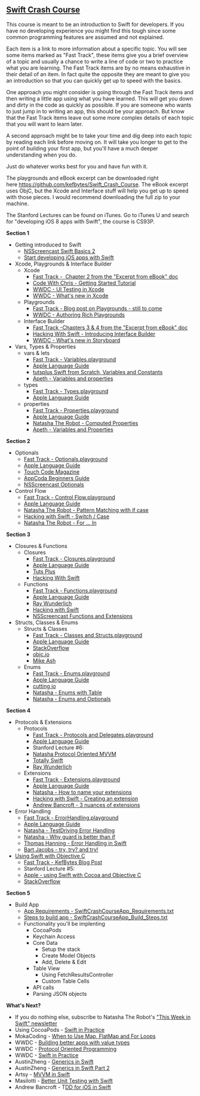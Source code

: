 <h2><span style="text-decoration: underline;"><strong>Swift Crash Course</strong></span></h2>
This course is meant to be an introduction to Swift for developers. If you have no developing experience you might find this tough since some common programming features are assumed and not explained.

Each item is a link to more information about a specific topic. You will see some items marked as "Fast Track", these items give you a brief overview of a topic and usually a chance to write a line of code or two to practice what you are learning. The Fast Track items are by no means exhaustive in their detail of an item. In fact quite the opposite they are meant to give you an introduction so that you can quickly get up to speed with the basics.

One approach you might consider is going through the Fast Track items and then writing a little app using what you have learned. This will get you down and dirty in the code as quickly as possible. If you are someone who wants to just jump in to writing an app, this should be your approach. But know that the Fast Track items leave out some more complex details of each topic that you will want to learn later.

A second approach might be to take your time and dig deep into each topic by reading each link before moving on. It will take you longer to get to the point of building your first app, but you'll have a much deeper understanding when you do.

Just do whatever works best for you and have fun with it.

The playgrounds and eBook excerpt can be downloaded right here <a href="https://github.com/kefbytes/Swift_Crash_Course">https://github.com/kefbytes/Swift_Crash_Course</a>. The eBook excerpt uses ObjC, but the Xcode and Interface stuff will help you get up to speed with those pieces. I would recommend downloading the full zip to your machine.

The Stanford Lectures can be found on iTunes. Go to iTunes U and search for "developing iOS 8 apps with Swift", the course is CS93P.

<strong>Section 1</strong>
<ul>
	<li>Getting introduced to Swift
<ul>
	<li><a href="http://nsscreencast.com/episodes/187-swift-2-basics?utm_campaign=iOS%2BDev%2BWeekly&amp;utm_medium=email&amp;utm_source=iOS_Dev_Weekly_Issue_217">NSScreencast Swift Basics 2</a></li>
	<li><a href="https://developer.apple.com/library/prerelease/ios/referencelibrary/GettingStarted/DevelopiOSAppsSwift/">Start developing iOS apps with Swift</a></li>
</ul>
</li>
	<li>Xcode, Playgrounds &amp; Interface Builder
<ul>
	<li>Xcode
<ul>
	<li><a href="https://github.com/kefbytes/Swift_Crash_Course/">Fast Track -  Chapter 2 from the "Excerpt from eBook" doc</a></li>
	<li><a href="http://codewithchris.com/xcode-tutorial/">Code With Chris - Getting Started Tutorial</a></li>
	<li><a href="https://developer.apple.com/videos/play/wwdc2015-406/">WWDC - UI Testing in Xcode</a></li>
	<li><a href="https://developer.apple.com/videos/play/wwdc2015-104/">WWDC - What's new in Xcode</a></li>
</ul>
</li>
	<li>Playgrounds
<ul>
	<li><a href="http://www.kefbytes.com/playground-basics/">Fast Track - Blog post on Playgrounds - still to come</a></li>
	<li><a href="https://developer.apple.com/videos/play/wwdc2015-405/">WWDC - Authoring Rich Playgrounds</a></li>
</ul>
</li>
	<li>Interface Builder
<ul>
	<li><a href="https://github.com/kefbytes/Swift_Crash_Course/">Fast Track -Chapters 3 &amp; 4 from the "Excerpt from eBook" doc</a></li>
	<li><a href="https://www.hackingwithswift.com/read/1/4/introducing-interface-builder">Hacking With Swift - Introducing Interface Builder</a></li>
	<li><a href="https://developer.apple.com/videos/play/wwdc2015-215/">WWDC - What's new in Storyboard</a></li>
</ul>
</li>
</ul>
</li>
	<li>Vars, Types &amp; Properties
<ul>
	<li>vars &amp; lets
<ul>
	<li><a href="https://github.com/kefbytes/Swift_Crash_Course/">Fast Track - Variables.playground</a></li>
	<li><a href="https://developer.apple.com/library/prerelease/ios/documentation/Swift/Conceptual/Swift_Programming_Language/TheBasics.html#//apple_ref/doc/uid/TP40014097-CH5-ID309">Apple Language Guide</a></li>
	<li><a href="http://code.tutsplus.com/tutorials/swift-from-scratch-variables-and-constants--cms-22828">tutsplus Swift from Scratch, Variables and Constants</a></li>
	<li><a href="http://www.apeth.com/swiftBook/ch03.html">Apeth - Variables and properties</a></li>
</ul>
</li>
	<li>types
<ul>
	<li><a href="https://github.com/kefbytes/Swift_Crash_Course/">Fast Track - Types.playground</a></li>
	<li><a href="https://developer.apple.com/library/prerelease/ios/documentation/Swift/Conceptual/Swift_Programming_Language/CollectionTypes.html#//apple_ref/doc/uid/TP40014097-CH8-ID105">Apple Language Guide</a></li>
</ul>
</li>
	<li>properties
<ul>
	<li><a href="https://github.com/kefbytes/Swift_Crash_Course/">Fast Track - Properties.playground</a></li>
	<li><a href="https://developer.apple.com/library/prerelease/ios/documentation/Swift/Conceptual/Swift_Programming_Language/Properties.html#//apple_ref/doc/uid/TP40014097-CH14-ID254">Apple Language Guide</a></li>
	<li><a href="http://natashatherobot.com/swift-computed-properties/">Natasha The Robot - Computed Properties</a></li>
	<li><a href="http://www.apeth.com/swiftBook/ch03.html">Apeth - Variables and Properties</a></li>
</ul>
</li>
</ul>
</li>
</ul>
<strong>Section 2</strong>
<ul>
	<li>Optionals
<ul>
	<li><a href="https://github.com/kefbytes/Swift_Crash_Course/">Fast Track - Optionals.playground</a></li>
	<li><a href="https://developer.apple.com/library/prerelease/ios/documentation/Swift/Conceptual/Swift_Programming_Language/TheBasics.html#//apple_ref/doc/uid/TP40014097-CH5-ID309">Apple Language Guide</a></li>
	<li><a href="http://www.touch-code-magazine.com/swift-optionals-use-let/">Touch Code Magazine</a></li>
	<li><a href="http://www.appcoda.com/beginners-guide-optionals-swift/">AppCoda Beginners Guide</a></li>
	<li><a href="http://nsscreencast.com/episodes/191-swift-2-optionals">NSScreencast Optionals</a></li>
</ul>
</li>
	<li>Control Flow
<ul>
	<li><a href="https://github.com/kefbytes/Swift_Crash_Course/">Fast Track - Control Flow.playground</a></li>
	<li><a href="https://developer.apple.com/library/prerelease/ios/documentation/Swift/Conceptual/Swift_Programming_Language/ControlFlow.html#//apple_ref/doc/uid/TP40014097-CH9-ID120">Apple Language Guide</a></li>
	<li><a href="http://natashatherobot.com/swift-2-pattern-matching-with-if-case/">Natasha The Robot - Pattern Matching with if case</a></li>
	<li><a href="https://www.hackingwithswift.com/read/0/10/switch-case">Hacking with Swift - Switch / Case</a></li>
	<li><a href="http://natashatherobot.com/swift-2-for-in-filtering/?utm_campaign=iOS%2BDev%2BWeekly&amp;utm_medium=email&amp;utm_source=iOS_Dev_Weekly_Issue_204">Natasha The Robot - For ... In</a></li>
</ul>
</li>
</ul>
<strong>Section 3</strong>
<ul>
	<li>Closures &amp; Functions
<ul>
	<li>Closures
<ul>
	<li><a href="https://github.com/kefbytes/Swift_Crash_Course/">Fast Track - Closures.playground</a></li>
	<li><a href="https://developer.apple.com/library/prerelease/ios/documentation/Swift/Conceptual/Swift_Programming_Language/Closures.html#//apple_ref/doc/uid/TP40014097-CH11-ID94">Apple Language Guide</a></li>
	<li><a href="http://code.tutsplus.com/tutorials/swift-from-scratch-closures--cms-23138">Tuts Plus</a></li>
	<li><a href="https://www.hackingwithswift.com/read/0/21/closures">Hacking With Swift</a></li>
</ul>
</li>
	<li>Functions
<ul>
	<li><a href="https://github.com/kefbytes/Swift_Crash_Course/">Fast Track - Functions.playground</a></li>
	<li><a href="https://developer.apple.com/library/prerelease/ios/documentation/Swift/Conceptual/Swift_Programming_Language/Functions.html#//apple_ref/doc/uid/TP40014097-CH10-ID158">Apple Language Guide</a></li>
	<li><a href="http://www.raywenderlich.com/82599/swift-functional-programming-tutorial">Ray Wunderlich</a></li>
	<li><a href="https://www.hackingwithswift.com/read/0/11/functions">Hacking with Swift</a></li>
	<li><a href="http://nsscreencast.com/episodes/189-swift-2-functions-and-extensions">NSScreencast Functions and Extensions</a></li>
</ul>
</li>
</ul>
</li>
	<li>Structs, Classes &amp; Enums
<ul>
	<li>Structs &amp; Classes
<ul>
	<li><a href="https://github.com/kefbytes/Swift_Crash_Course/">Fast Track - Classes and Structs.playground</a></li>
	<li><a href="https://developer.apple.com/library/prerelease/ios/documentation/Swift/Conceptual/Swift_Programming_Language/ClassesAndStructures.html#//apple_ref/doc/uid/TP40014097-CH13-ID82">Apple Language Guide</a></li>
	<li><a href="http://stackoverflow.com/questions/24232799/why-choose-struct-over-class">StackOverflow</a></li>
	<li><a href="https://www.objc.io/issues/16-swift/swift-classes-vs-structs/">objc.io</a></li>
	<li><a href="https://www.mikeash.com/pyblog/friday-qa-2015-07-17-when-to-use-swift-structs-and-classes.html">Mike Ash</a></li>
</ul>
</li>
	<li>Enums
<ul>
	<li><a href="https://github.com/kefbytes/Swift_Crash_Course/">Fast Track - Enums.playground</a></li>
	<li><a href="https://developer.apple.com/library/prerelease/ios/documentation/Swift/Conceptual/Swift_Programming_Language/Enumerations.html#//apple_ref/doc/uid/TP40014097-CH12-ID145">Apple Language Guide</a></li>
	<li><a href="http://cutting.io/posts/the-power-of-swift-enums/">cutting io</a></li>
	<li><a href="http://natashatherobot.com/swift-enums-tableviews/">Natasha - Enums with Table</a></li>
	<li><a href="http://natashatherobot.com/swift-failable-enums-with-optionals/">Natasha - Enums and Optionals</a></li>
</ul>
</li>
</ul>
</li>
</ul>
<strong>Section 4</strong>
<ul>
	<li>Protocols &amp; Extensions
<ul>
	<li>Protocols
<ul>
	<li><a href="https://github.com/kefbytes/Swift_Crash_Course/">Fast Track - Protocols and Delegates.playground</a></li>
	<li><a href="https://developer.apple.com/library/prerelease/ios/documentation/Swift/Conceptual/Swift_Programming_Language/Enumerations.html#//apple_ref/doc/uid/TP40014097-CH12-ID145">Apple Language Guide</a></li>
	<li>Stanford Lecture #6:</li>
	<li><a href="http://natashatherobot.com/swift-2-0-protocol-oriented-mvvm/">Natasha Protocol Oriented MVVM</a></li>
	<li><a href="http://totallyswift.com/introduction-to-swift-protocols-delegates-and-extensions/">Totally Swift</a></li>
	<li><a href="http://www.raywenderlich.com/109156/introducing-protocol-oriented-programming-in-swift-2">Ray Wunderlich</a></li>
</ul>
</li>
	<li>Extensions
<ul>
	<li><a href="https://github.com/kefbytes/Swift_Crash_Course/">Fast Track - Extensions.playground</a></li>
	<li><a href="https://developer.apple.com/library/prerelease/ios/documentation/Swift/Conceptual/Swift_Programming_Language/Enumerations.html#//apple_ref/doc/uid/TP40014097-CH12-ID145">Apple Language Guide</a></li>
	<li><a href="http://natashatherobot.com/swift-how-to-name-your-extensions/">Natasha - How to name your extensions</a></li>
	<li><a href="https://www.hackingwithswift.com/read/24/2/creating-a-swift-extension">Hacking with Swift - Creating an extension</a></li>
	<li><a href="https://www.andrewcbancroft.com/2015/04/22/3-nuances-of-swift-extensions/">Andrew Bancroft - 3 nuances of extensions</a></li>
</ul>
</li>
</ul>
</li>
	<li>Error Handling
<ul>
	<li><a href="https://github.com/kefbytes/Swift_Crash_Course/">Fast Track - ErrorHandling.playground</a></li>
	<li><a href="https://developer.apple.com/library/prerelease/ios/documentation/Swift/Conceptual/Swift_Programming_Language/ErrorHandling.html#//apple_ref/doc/uid/TP40014097-CH42-ID508">Apple Language Guide</a></li>
	<li><a href="http://natashatherobot.com/swift-2-error-handling/">Natasha - TestDriving Error Handling</a></li>
	<li><a href="http://natashatherobot.com/swift-guard-better-than-if/">Natasha - Why guard is better than if</a></li>
	<li><a href="http://www.thomashanning.com/error-handling-in-swift-2-0/">Thomas Hanning - Error Handling in Swift</a></li>
	<li><a href="http://bartjacobs.com/error-handling-in-swift-with-the-try-keyword/">Bart Jacobs - try, try? and try!
</ul>
</li>
	<li>Using Swift with Objective C
<ul>
	<li><a href="http://www.kefbytes.com/mixing-swift-from-objective-c/"> Fast Track - KefBytes Blog Post</a></li>
	<li>Stanford Lecture #5:</li>
	<li><a href="https://developer.apple.com/library/ios/documentation/Swift/Conceptual/BuildingCocoaApps/index.html#//apple_ref/doc/uid/TP40014216-CH2-ID0">Apple - using Swift with Cocoa and Objective C</a></li>
	<li><a href="http://stackoverflow.com/questions/24002369/how-to-call-objective-c-code-from-swift">StackOverflow</a></li>
</ul>
</li>
</ul>
<strong>Section 5</strong>
<ul>
	<li>Build App
	<ul>
		<li><a href="https://github.com/kefbytes/Swift_Crash_Course/">App Requirements - SwiftCrashCourseApp_Requirements.txt</a></li>
		<li><a href="https://github.com/kefbytes/Swift_Crash_Course/">Steps to build app - SwiftCrashCourseApp_Build_Steps.txt</a></li>
		<li>Functionality you'll be implenting
		<ul>
			<li>CocoaPods</li>
			<li>Keychain Access</li>
			<li>Core Data
				<ul>
					<li>Setup the stack</li>
					<li>Create Model Objects</li>
					<li>Add, Delete &amp; Edit</li>
				</ul>
			</li>
			<li>Table View
				<ul>
					<li>Using FetchResultsController</li>
					<li>Custom Table Cells</li>
				</ul>
			<li>API calls</li>
			<li>Parsing JSON objects</li>
		</ul>
		</li>
	</ul>
	</li>
</ul>
<strong>What's Next?</strong>
<ul>
	<li>If you do nothing else, subscribe to Natasha The Robot's <a href="https://swiftnews.curated.co/">"This Week in Swift" newsletter</a></li>
	<li>Using CocoaPods - <a href="http://www.kefbytes.com/using-cocoapods/">Swift in Practice</a></li>		
	<li>MokaCoding - <a href="http://www.mokacoding.com/blog/when-to-use-map-flatmap-for/?utm_campaign=This%2BWeek%2Bin%2BSwift&amp;utm_medium=email&amp;utm_source=This_Week_in_Swift_57">When to Use Map, FlatMap and For Loops</a></li>
	<li>WWDC - <a href="https://developer.apple.com/videos/play/wwdc2015-414/">Building better apps with value types</a></li>
	<li>WWDC - <a href="https://developer.apple.com/videos/play/wwdc2015-408/">Protocol Oriented Programming</a></li>
	<li>WWDC - <a href="https://developer.apple.com/videos/play/wwdc2015-411/">Swift in Practice</a></li>
	<li>AustinZheng - <a href="http://austinzheng.com/2015/01/02/swift-generics-pt-1/">Generics in Swift</a></li>
	<li>AustinZheng - <a href="http://austinzheng.com/2015/09/29/swift-generics-pt-2/">Generics in Swift Part 2</a></li>
	<li>Artsy - <a href="http://artsy.github.io/blog/2015/09/24/mvvm-in-swift/?utm_campaign=This%2BWeek%2Bin%2BSwift&amp;utm_medium=email&amp;utm_source=This_Week_in_Swift_56">MVVM in Swift</a></li>
	<li>Masilotti - <a href="http://masilotti.com/better-swift-unit-testing/">Better Unit Testing with Swift</a></li>
	<li>Andrew Bancroft - T<a href="https://www.andrewcbancroft.com/2014/12/16/tdd-ios-swift-whats-goal/">DD for iOS in Swift</a></li>
</ul>
